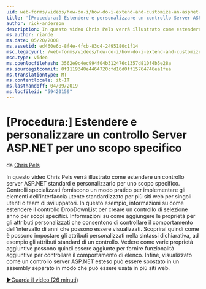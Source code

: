 ```yaml
---
uid: web-forms/videos/how-do-i/how-do-i-extend-and-customize-an-aspnet-server-control-for-a-specific-purpose
title: '[Procedura:] Estendere e personalizzare un controllo Server ASP.NET per uno scopo specifico | Microsoft Docs'
author: rick-anderson
description: In questo video Chris Pels verrà illustrato come estendere un controllo server ASP.NET standard e personalizzarlo per uno scopo specifico. Controlli specializzati forniscono una c...
ms.author: riande
ms.date: 05/20/2008
ms.assetid: ed460e6b-8f4e-4fcb-83c4-2495180c1f14
msc.legacyurl: /web-forms/videos/how-do-i/how-do-i-extend-and-customize-an-aspnet-server-control-for-a-specific-purpose
msc.type: video
ms.openlocfilehash: 3562e9c4ec994f04b312476c1357d810f4b5e28a
ms.sourcegitcommit: 0f1119340e4464720cfd16d0ff15764746ea1fea
ms.translationtype: MT
ms.contentlocale: it-IT
ms.lasthandoff: 04/09/2019
ms.locfileid: "59420159"
---
```

# <a name="how-do-i-extend-and-customize-an-aspnet-server-control-for-a-specific-purpose"></a>[Procedura:] Estendere e personalizzare un controllo Server ASP.NET per uno scopo specifico

da [Chris Pels](https://twitter.com/chrispels)

In questo video Chris Pels verrà illustrato come estendere un controllo server ASP.NET standard e personalizzarlo per uno scopo specifico. Controlli specializzati forniscono un modo pratico per implementare gli elementi dell'interfaccia utente standardizzato per più siti web per singoli utenti o team di sviluppatori. In questo esempio, informazioni su come estendere il controllo DropDownList per creare un controllo di selezione anno per scopi specifici. Informazioni su come aggiungere le proprietà per gli attributi personalizzati che consentono di controllare il comportamento dell'intervallo di anni che possono essere visualizzati. Scoprirai quindi come è possono impostare gli attributi personalizzati nella sintassi dichiarativa, ad esempio gli attributi standard di un controllo. Vedere come varie proprietà aggiuntive possono quindi essere aggiunte per fornire funzionalità aggiuntive per controllare il comportamento di elenco. Infine, visualizzato come un controllo server ASP.NET esteso può essere spostato in un assembly separato in modo che può essere usata in più siti web.

[&#9654;Guarda il video (26 minuti)](https://channel9.msdn.com/Blogs/ASP-NET-Site-Videos/how-do-i-extend-and-customize-an-aspnet-server-control-for-a-specific-purpose)
